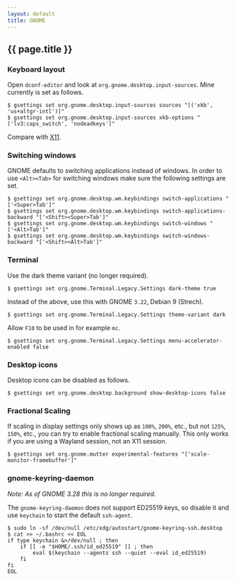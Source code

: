 ```yaml
---
layout: default
title: GNOME
---
```


## {{ page.title }}

### Keyboard layout

Open `dconf-editor` and look at `org.gnome.desktop.input-sources`. Mine
currently is set as follows.

    $ gsettings set org.gnome.desktop.input-sources sources "[('xkb', 'us+altgr-intl')]"
    $ gsettings set org.gnome.desktop.input-sources xkb-options "['lv3:caps_switch', 'nodeadkeys']"

Compare with [X11](/notes/x11/).

### Switching windows

GNOME defaults to switching applications instead of windows. In order to
use `<Alt><Tab>` for switching windows make sure the following settings
are set.

    $ gsettings set org.gnome.desktop.wm.keybindings switch-applications "['<Super>Tab']"
    $ gsettings set org.gnome.desktop.wm.keybindings switch-applications-backward "['<Shift><Super>Tab']"
    $ gsettings set org.gnome.desktop.wm.keybindings switch-windows "['<Alt>Tab']"
    $ gsettings set org.gnome.desktop.wm.keybindings switch-windows-backward "['<Shift><Alt>Tab']"

### Terminal

Use the dark theme variant (no longer required).

    $ gsettings set org.gnome.Terminal.Legacy.Settings dark-theme true

Instead of the above, use this with GNOME `3.22`, Debian 9 (Strech).

    $ gsettings set org.gnome.Terminal.Legacy.Settings theme-variant dark

Allow `F10` to be used in for example `mc`.

    $ gsettings set org.gnome.Terminal.Legacy.Settings menu-accelerator-enabled false

### Desktop icons

Desktop icons can be disabled as follows.

    $ gsettings set org.gnome.desktop.background show-desktop-icons false

### Fractional Scaling

If scaling in display settings only shows up as `100%`, `200%`, etc., but not
`125%`, `150%`, etc., you can try to enable fractional scaling manually.
This only works if you are using a Wayland session, not an X11 session.

    $ gsettings set org.gnome.mutter experimental-features "['scale-monitor-framebuffer']"

### gnome-keyring-daemon

*Note: As of GNOME 3.28 this is no longer required.*

The `gnome-keyring-daemon` does not support ED25519 keys, so disable it and use `keychain` to start the default `ssh-agent`.

    $ sudo ln -sf /dev/null /etc/xdg/autostart/gnome-keyring-ssh.desktop
    $ cat >> ~/.bashrc << EOL
    if type keychain &>/dev/null ; then
        if [[ -e "$HOME/.ssh/id_ed25519" ]] ; then
            eval $(keychain --agents ssh --quiet --eval id_ed25519)
        fi
    fi
    EOL
